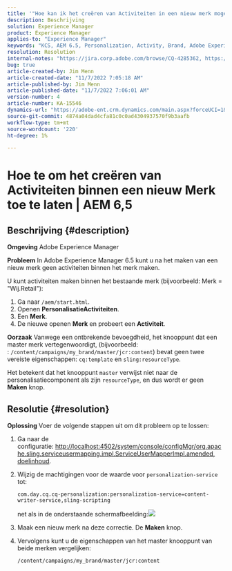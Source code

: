 ```yaml
---
title: '"Hoe kan ik het creëren van Activiteiten in een nieuw merk mogelijk maken? | AEM 6,5 inch'
description: Beschrijving
solution: Experience Manager
product: Experience Manager
applies-to: "Experience Manager"
keywords: "KCS, AEM 6.5, Personalization, Activity, Brand, Adobe Experience Manager, enable, create, creating"
resolution: Resolution
internal-notes: "https://jira.corp.adobe.com/browse/CQ-4285362, https://jira.corp.adobe.com/browse/CQ-4278366, https://daycare.day.com/content/home/ubs_cq/ubs_ch/fit_internet/214314.html#post0006"
bug: true
article-created-by: Jim Menn
article-created-date: "11/7/2022 7:05:18 AM"
article-published-by: Jim Menn
article-published-date: "11/7/2022 7:06:01 AM"
version-number: 4
article-number: KA-15546
dynamics-url: "https://adobe-ent.crm.dynamics.com/main.aspx?forceUCI=1&pagetype=entityrecord&etn=knowledgearticle&id=ea81b688-6a5e-ed11-9561-6045bd0065f9"
source-git-commit: 4874a04dad4cfa81c0c0ad4304937570f9b3aafb
workflow-type: tm+mt
source-wordcount: '220'
ht-degree: 1%

---
```


# Hoe te om het creëren van Activiteiten binnen een nieuw Merk toe te laten | AEM 6,5

## Beschrijving {#description}


<b>Omgeving</b>
Adobe Experience Manager

<b>Probleem</b>
In Adobe Experience Manager 6.5 kunt u na het maken van een nieuw merk geen activiteiten binnen het merk maken.

U kunt activiteiten maken binnen het bestaande merk (bijvoorbeeld: Merk = &quot;Wij.Retail&quot;):

1. Ga naar `/aem/start.html`.
2. Openen <b>Personalisatie</b><b>Activiteiten</b>.
3. Een <b>Merk</b>.
4. De nieuwe openen <b>Merk</b> en probeert een <b>Activiteit</b>.


<b>Oorzaak</b>
Vanwege een ontbrekende bevoegdheid, het knooppunt dat een master merk vertegenwoordigt, (bijvoorbeeld: : `/content/campaigns/my_brand/master/jcr:content`) bevat geen twee vereiste eigenschappen: `cq:template` en `sling:resourceType`.

Het betekent dat het knooppunt `master` verwijst niet naar de personalisatiecomponent als zijn `resourceType`, en dus wordt er geen <b>Maken</b> knop.








## Resolutie {#resolution}


<b>Oplossing</b>
Voer de volgende stappen uit om dit probleem op te lossen:

1. Ga naar de configuratie: [http://localhost:4502/system/console/configMgr/org.apache.sling.serviceusermapping.impl.ServiceUserMapperImpl.amended, doelinhoud](http://localhost:4502/system/console/configMgr/org.apache.sling.serviceusermapping.impl.ServiceUserMapperImpl.amended).
2. Wijzig de machtigingen voor de waarde voor `personalization-service` tot:

   `com.day.cq.cq-personalization:personalization-service=content-writer-service,sling-scripting`

   net als in de onderstaande schermafbeelding:![](https://adobe.sharepoint.com/sites/D365EntAttachments/knowledgearticle/How%20to%20enable%20creating%20Activities%20inside%20a%20new%20Brand%20-%20Personalization%20-%20AEM%206-5_19685F9AF794EA11A811000D3A303484/Activity_Brand_Create.jpg)
3. Maak een nieuw merk na deze correctie. De <b>Maken</b> knop.
4. Vervolgens kunt u de eigenschappen van het master knooppunt van beide merken vergelijken:


   ```
   /content/campaigns/my_brand/master/jcr:content
   ```



